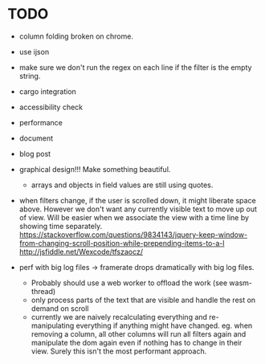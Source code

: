 # TODO

- column folding broken on chrome.
- use ijson
- make sure we don't run the regex on each line if the filter is the empty string.
- cargo integration
- accessibility check
- performance
- document
- blog post

- graphical design!!! Make something beautiful.
  - arrays and objects in field values are still using quotes.

- when filters change, if the user is scrolled down, it might liberate space above. However we don't want any currently visible text to move up out of view. Will be easier when we associate the view with a time line by showing time separately.
  https://stackoverflow.com/questions/9834143/jquery-keep-window-from-changing-scroll-position-while-prepending-items-to-a-l
  http://jsfiddle.net/Wexcode/tfszaocz/

- perf with big log files -> framerate drops dramatically with big log files.
  - Probably should use a web worker to offload the work (see wasm-thread)
  - only process parts of the text that are visible and handle the rest on demand on scroll
  - currently we are naively recalculating everything and re-manipulating everything if anything might have changed.
    eg. when removing a column, all other columns will run all filters again and manipulate the dom again even if
    nothing has to change in their view. Surely this isn't the most performant approach.

